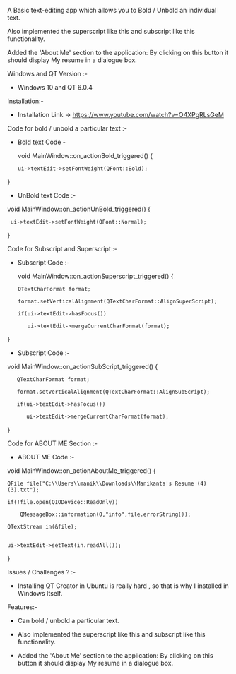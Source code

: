 A Basic text-editing app which allows you to Bold / Unbold an individual text.

Also implemented the superscript like this and subscript like this functionality.

Added the 'About Me' section to the application: By clicking on this button it should display My resume in a dialogue box.

Windows and QT Version :-

*  Windows 10 and QT 6.0.4 


Installation:-

*  Installation Link ->  https://www.youtube.com/watch?v=O4XPgRLsGeM


Code for bold / unbold a particular text :-

* Bold text Code -

  void MainWindow::on_actionBold_triggered()
{

      ui->textEdit->setFontWeight(QFont::Bold);

}

* UnBold text Code :-

void MainWindow::on_actionUnBold_triggered()
{

     ui->textEdit->setFontWeight(QFont::Normal);
     
}


Code for Subscript and Superscript :-

*  Subscript Code :-

   void MainWindow::on_actionSuperscript_triggered()
{

       QTextCharFormat format;
      
       format.setVerticalAlignment(QTextCharFormat::AlignSuperScript);
      
       if(ui->textEdit->hasFocus())
      
          ui->textEdit->mergeCurrentCharFormat(format);
         
}

*  Subscript Code :-

void MainWindow::on_actionSubScript_triggered()
{

       QTextCharFormat format;
      
       format.setVerticalAlignment(QTextCharFormat::AlignSubScript);
      
       if(ui->textEdit->hasFocus())
      
          ui->textEdit->mergeCurrentCharFormat(format);
         
}


Code for ABOUT ME Section :-


*   ABOUT ME Code :-


void MainWindow::on_actionAboutMe_triggered()
{

    QFile file("C:\\Users\\manik\\Downloads\\Manikanta's Resume (4) (3).txt");
    
    if(!file.open(QIODevice::ReadOnly))
    
        QMessageBox::information(0,"info",file.errorString());
        
    QTextStream in(&file);
    

    ui->textEdit->setText(in.readAll());
    
}





Issues / Challenges ? :-

* Installing QT Creator in Ubuntu is really hard , so that is why I installed in Windows Itself.

Features:-

* Can bold / unbold a particular text.

* Also implemented the superscript like this and subscript like this functionality.

* Added the 'About Me' section to the application: By clicking on this button it should display My resume in a dialogue box.
